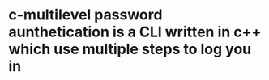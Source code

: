 # c-multilevel  password aunthetication is a CLI written in c++ which use multiple steps to log you in 
